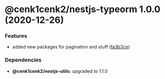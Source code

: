 # @cenk1cenk2/nestjs-typeorm 1.0.0 (2020-12-26)


### Features

* added new packages for pagination and stuff ([fa3b3ce](https://github.com/cenk1cenk2/nestjs-tools/commit/fa3b3ce8aa301e791b7131ed3cd6ee6280ef0ff0))





### Dependencies

* **@cenk1cenk2/nestjs-utils:** upgraded to 1.1.0
